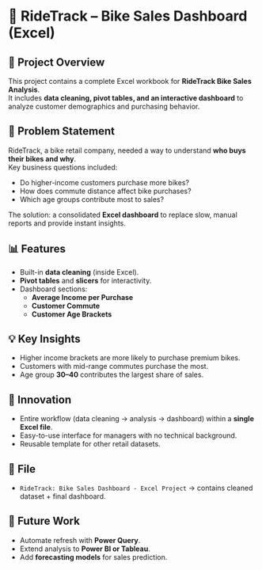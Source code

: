 # 🚴 RideTrack – Bike Sales Dashboard (Excel)

## 📌 Project Overview
This project contains a complete Excel workbook for **RideTrack Bike Sales Analysis**.  
It includes **data cleaning, pivot tables, and an interactive dashboard** to analyze customer demographics and purchasing behavior.

## 🎯 Problem Statement
RideTrack, a bike retail company, needed a way to understand **who buys their bikes and why**.  
Key business questions included:
- Do higher-income customers purchase more bikes?  
- How does commute distance affect bike purchases?  
- Which age groups contribute most to sales?  

The solution: a consolidated **Excel dashboard** to replace slow, manual reports and provide instant insights.

## 📊 Features
- Built-in **data cleaning** (inside Excel).  
- **Pivot tables** and **slicers** for interactivity.  
- Dashboard sections:
  - **Average Income per Purchase**  
  - **Customer Commute**  
  - **Customer Age Brackets**  

## 💡 Key Insights
- Higher income brackets are more likely to purchase premium bikes.  
- Customers with mid-range commutes purchase the most.  
- Age group **30–40** contributes the largest share of sales.  

## 🚀 Innovation
- Entire workflow (data cleaning → analysis → dashboard) within a **single Excel file**.  
- Easy-to-use interface for managers with no technical background.  
- Reusable template for other retail datasets.  

## 📂 File
- `RideTrack: Bike Sales Dashboard - Excel Project` → contains cleaned dataset + final dashboard.

## 🔮 Future Work
- Automate refresh with **Power Query**.  
- Extend analysis to **Power BI or Tableau**.  
- Add **forecasting models** for sales prediction.  
